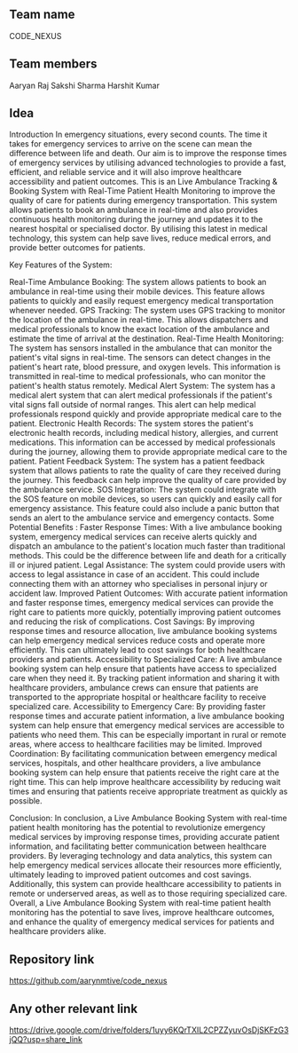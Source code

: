 ## Team name
CODE_NEXUS
## Team members
Aaryan Raj
Sakshi Sharma
Harshit Kumar
## Idea
Introduction
In emergency situations, every second counts. The time it takes for emergency services to arrive on the scene can mean the difference between life and death. Our aim is to improve the response times of emergency services by utilising advanced technologies to provide a fast, efficient, and reliable service and it will also improve healthcare accessibility and patient outcomes. This is an Live Ambulance Tracking & Booking System with Real-Time Patient Health Monitoring to improve the quality of care for patients during emergency transportation. This system allows patients to book an ambulance in real-time and also provides continuous health monitoring during the journey and updates it to the nearest hospital or specialised doctor. By utilising this latest in medical technology, this system can help save lives, reduce medical errors, and provide better outcomes for patients.

Key Features of the System:

Real-Time Ambulance Booking: The system allows patients to book an ambulance in real-time using their mobile devices. This feature allows patients to quickly and easily request emergency medical transportation whenever needed.
GPS Tracking: The system uses GPS tracking to monitor the location of the ambulance in real-time. This allows dispatchers and medical professionals to know the exact location of the ambulance and estimate the time of arrival at the destination.
Real-Time Health Monitoring: The system has sensors installed in the ambulance that can monitor the patient's vital signs in real-time. The sensors can detect changes in the patient's heart rate, blood pressure, and oxygen levels. This information is transmitted in real-time to medical professionals, who can monitor the patient's health status remotely.
Medical Alert System: The system has a medical alert system that can alert medical professionals if the patient's vital signs fall outside of normal ranges. This alert can help medical professionals respond quickly and provide appropriate medical care to the patient.
Electronic Health Records: The system stores the patient's electronic health records, including medical history, allergies, and current medications. This information can be accessed by medical professionals during the journey, allowing them to provide appropriate medical care to the patient.
Patient Feedback System: The system has a patient feedback system that allows patients to rate the quality of care they received during the journey. This feedback can help improve the quality of care provided by the ambulance service.
SOS Integration: The system could integrate with the SOS feature on mobile devices, so users can quickly and easily call for emergency assistance. This feature could also include a panic button that sends an alert to the ambulance service and emergency contacts.
Some Potential Benefits : 
Faster Response Times: With a live ambulance booking system, emergency medical services can receive alerts quickly and dispatch an ambulance to the patient's location much faster than traditional methods. This could be the difference between life and death for a critically ill or injured patient.
Legal Assistance: The system could provide users with access to legal assistance in case of an accident. This could include connecting them with an attorney who specialises in personal injury or accident law.
Improved Patient Outcomes: With accurate patient information and faster response times, emergency medical services can provide the right care to patients more quickly, potentially improving patient outcomes and reducing the risk of complications.
Cost Savings: By improving response times and resource allocation, live ambulance booking systems can help emergency medical services reduce costs and operate more efficiently. This can ultimately lead to cost savings for both healthcare providers and patients.
Accessibility to Specialized Care: A live ambulance booking system can help ensure that patients have access to specialized care when they need it. By tracking patient information and sharing it with healthcare providers, ambulance crews can ensure that patients are transported to the appropriate hospital or healthcare facility to receive specialized care.
Accessibility to Emergency Care: By providing faster response times and accurate patient information, a live ambulance booking system can help ensure that emergency medical services are accessible to patients who need them. This can be especially important in rural or remote areas, where access to healthcare facilities may be limited.
Improved Coordination: By facilitating communication between emergency medical services, hospitals, and other healthcare providers, a live ambulance booking system can help ensure that patients receive the right care at the right time. This can help improve healthcare accessibility by reducing wait times and ensuring that patients receive appropriate treatment as quickly as possible.

Conclusion:
In conclusion, a Live Ambulance Booking System with real-time patient health monitoring has the potential to revolutionize emergency medical services by improving response times, providing accurate patient information, and facilitating better communication between healthcare providers. By leveraging technology and data analytics, this system can help emergency medical services allocate their resources more efficiently, ultimately leading to improved patient outcomes and cost savings. Additionally, this system can provide healthcare accessibility to patients in remote or underserved areas, as well as to those requiring specialized care. Overall, a Live Ambulance Booking System with real-time patient health monitoring has the potential to save lives, improve healthcare outcomes, and enhance the quality of emergency medical services for patients and healthcare providers alike.
## Repository link
https://github.com/aarynmtive/code_nexus

## Any other relevant link
https://drive.google.com/drive/folders/1uyy6KQrTXIL2CPZZyuvOsDjSKFzG3jQQ?usp=share_link

